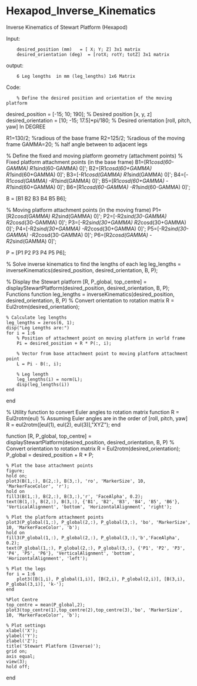 # Hexapod_Inverse_Kinematics

Inverse Kinematics of Stewart Platform (Hexapod)

Input:  
        
        
        desired_position (mm)   = [ X; Y; Z] 3x1 matrix        
        desired_orientation (deg)  = [rotX; rotY; totZ] 3x1 matrix

output:
        
        6 Leg lengths  in mm (leg_lengths) 1x6 Matrix

Code:

        % Define the desired position and orientation of the moving platform
desired_position = [-15; 10; 190]; % Desired position [x, y, z]
desired_orientation = [10; -15; 17.5]*pi/180; % Desired orientation [roll, pitch, yaw] In DEGREE

R1=130/2; %radious of the base frame
R2=125/2; %radious of the moving frame
GAMMA=20; % half angle between to adjacent legs


% Define the fixed and moving platform geometry (attachment points)
% Fixed platform attachment points (in the base frame)
B1=[R1*cosd(60-GAMMA) R1*sind(60-GAMMA) 0]'; 
B2=[R1*cosd(60+GAMMA) R1*sind(60+GAMMA) 0]'; 
B3=[-R1*cosd(GAMMA) R1*sind(GAMMA) 0]'; 
B4=[-R1*cosd(GAMMA) -R1*sind(GAMMA) 0]'; 
B5=[R1*cosd(60+GAMMA) -R1*sind(60+GAMMA) 0]'; 
B6=[R1*cosd(60-GAMMA) -R1*sind(60-GAMMA) 0]'; 

B = [B1 B2 B3 B4 B5 B6];

% Moving platform attachment points (in the moving frame)
P1=[R2*cosd(GAMMA) R2*sind(GAMMA) 0]';
P2=[-R2*sind(30-GAMMA) R2*cosd(30-GAMMA) 0]';
P3=[-R2*sind(30+GAMMA) R2*cosd(30+GAMMA) 0]';
P4=[-R2*sind(30+GAMMA) -R2*cosd(30+GAMMA) 0]';
P5=[-R2*sind(30-GAMMA) -R2*cosd(30-GAMMA) 0]';
P6=[R2*cosd(GAMMA) -R2*sind(GAMMA) 0]';

P = [P1 P2 P3 P4 P5 P6];

% Solve inverse kinematics to find the lengths of each leg
leg_lengths = inverseKinematics(desired_position, desired_orientation, B, P);

% Display the Stewart platform
[R, P_global, top_centre] = displayStewartPlatform(desired_position, desired_orientation, B, P);
Functions
function leg_lengths = inverseKinematics(desired_position, desired_orientation, B, P)
    % Convert orientation to rotation matrix
    R = Eul2rotm(desired_orientation);

    % Calculate leg lengths
    leg_lengths = zeros(6, 1);
    disp("Leg Lengths are:")
    for i = 1:6
        % Position of attachment point on moving platform in world frame
        Pi = desired_position + R * P(:, i);
        
        % Vector from base attachment point to moving platform attachment point
        L = Pi - B(:, i);
        
        % Leg length
        leg_lengths(i) = norm(L);
        disp(leg_lengths(i))
    end

end


% Utility function to convert Euler angles to rotation matrix
function R = Eul2rotm(eul)
    % Assuming Euler angles are in the order of [roll, pitch, yaw]
    R = eul2rotm([eul(1), eul(2), eul(3)],"XYZ");
end

function [R, P_global, top_centre] = displayStewartPlatform(desired_position, desired_orientation, B, P)
    % Convert orientation to rotation matrix
    R = Eul2rotm(desired_orientation);
    P_global = desired_position + R * P;

    % Plot the base attachment points
    figure;
    hold on;
    plot3(B(1,:), B(2,:), B(3,:), 'ro', 'MarkerSize', 10, 'MarkerFaceColor', 'r');
    hold on
    fill3(B(1,:), B(2,:), B(3,:),'r', 'FaceAlpha', 0.2);
    text(B(1,:), B(2,:), B(3,:), {'B1', 'B2', 'B3', 'B4', 'B5', 'B6'}, 'VerticalAlignment', 'bottom', 'HorizontalAlignment', 'right');

    % Plot the platform attachment points
    plot3(P_global(1,:), P_global(2,:), P_global(3,:), 'bo', 'MarkerSize', 10, 'MarkerFaceColor', 'b');
    hold on
    fill3(P_global(1,:), P_global(2,:), P_global(3,:),'b','FaceAlpha', 0.2);
    text(P_global(1,:), P_global(2,:), P_global(3,:), {'P1', 'P2', 'P3', 'P4', 'P5', 'P6'}, 'VerticalAlignment', 'bottom', 'HorizontalAlignment', 'left');

    % Plot the legs
    for i = 1:6
        plot3([B(1,i), P_global(1,i)], [B(2,i), P_global(2,i)], [B(3,i), P_global(3,i)], 'k-');
    end

    %Plot Centre
    top_centre = mean(P_global,2);
    plot3(top_centre(1),top_centre(2),top_centre(3),'bo', 'MarkerSize', 10, 'MarkerFaceColor', 'b');
    
    % Plot settings
    xlabel('X');
    ylabel('Y');
    zlabel('Z');
    title('Stewart Platform (Inverse)');
    grid on;
    axis equal;
    view(3);
    hold off;
end
